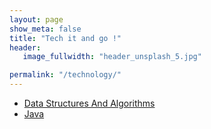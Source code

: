 ```yaml
---
layout: page
show_meta: false
title: "Tech it and go !"
header:
   image_fullwidth: "header_unsplash_5.jpg"

permalink: "/technology/"
---
```

<ul>
   <li><a href = "/technology/dsa" > Data Structures And Algorithms </a></li>
   <li><a href = "/technology/java"> Java </a></li>
</ul>
